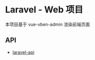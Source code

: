 # Laravel - Web 项目

本项目基于 vue-vben-admin 渲染前端页面

## API

- [laravel-api](https://github.com/zhangqingxi/Laravel-Api)
